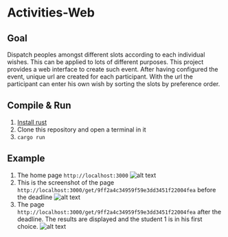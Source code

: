 # Activities-Web

## Goal

Dispatch peoples amongst different slots according to each individual wishes.
This can be applied to lots of different purposes.
This project provides a web interface to create such event.
After having configured the event, unique url are created for each participant.
With the url the participant can enter his own wish by sorting the slots by preference order.

## Compile & Run

1. [Install rust](https://www.rust-lang.org/en-US/downloads.html)
2. Clone this repository and open a terminal in it
3. `cargo run`

## Example

1. The home page `http://localhost:3000`
![alt text](https://raw.githubusercontent.com/antigol/activities-web/master/image1.png "Event creation form")
2. This is the screenshot of the page `http://localhost:3000/get/9ff2a4c34959f59e3dd3451f22004fea` before the deadline
![alt text](https://raw.githubusercontent.com/antigol/activities-web/master/image2.png "Student 1 form")
3. The page `http://localhost:3000/get/9ff2a4c34959f59e3dd3451f22004fea` after the deadline. The results are displayed and the student 1 is in his first choice.
![alt text](https://raw.githubusercontent.com/antigol/activities-web/master/image3.png "Everybody see the result after the deadline")
